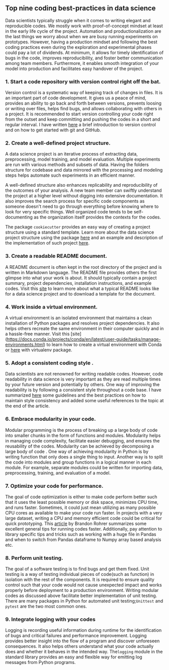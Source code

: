 ## Top nine coding best-practices in data science

Data scientists typically struggle when it comes to writing elegant and reproducible codes. We mostly work with proof-of-concept mindset at least in the early life cycle of the project. Automation and productionalization are the last things we worry about when we are busy running experiments on prototypes. However, having a production mindset and following the best coding practices even during the exploration and experimental phases could pay a lot of dividends. At minimum, it allows for timely identification of bugs in the code, improves reproducibility, and foster better communication among team members. Furthermore, it enables smooth integration of your model into production and facilitates easy handover of the project. 


### 1. Start a code repository with version control right off the bat.

Version control is a systematic way of keeping track of changes in files. It is an important part of code development. It gives us a peace of mind, provides an ability to go back and forth between versions, prevents loosing or writing over files, helps find bugs, and allows collaborating with others in a project. It is recommended to start version controlling your code right from the outset and keep committing and pushing the codes in a short and regular interval. I have written [here](version-control.md) a brief introduction to version control and on how to get started with git and GitHub.

### 2. Create a well-defined project structure.

A data science project is an iterative process of extracting data, preprocessing, model training, and model evaluation. Multiple experiments are run with various methods and subsets of data. Having the folders structure for codebase and data mirrored with the processing and modeling steps helps automate such experiments in an efficient manner.

A well-defined structure also enhances replicability and reproducibility of the outcomes of your analysis. A new team member can swiftly understand the project at a higher level without digging into extensive documentation. It also improves the search process for specific code components as someone doesn't need to go through everything before knowing where to look for very specific things. Well organized code tends to be self-documenting as the organization itself provides the contexts for the codes.

The package `cookiecutter` provides an easy way of creating a project structure using a standard template. Learn more about the data science project structure using the package [here](https://drivendata.github.io/cookiecutter-data-science/) and an example and description of the implementation of such project [here](https://medium.com/swlh/how-to-structure-a-python-based-data-science-project-a-short-tutorial-for-beginners-7e00bff14f56).


### 3. Create a  readable README document.

A README document is often kept in the root directory of the project and is written in Markdown language. The README file provides others the first glimpse into what your work is about. It should typically contain a project summary, project dependencies, installation instructions, and example codes. Visit this [site](https://github.com/sfbrigade/data-science-wg/blob/master/dswg_project_resources/Project-README-template.md) to learn more about what a typical README looks like for a data science project and to download a template for the document.


### 4. Work inside a virtual environment.

A virtual environment is an isolated environment that maintains a clean installation of Python packages and resolves project dependencies. It also helps others recreate the same environment in their computer quickly and in a hassle-free manner. Visit this [site] (https://docs.conda.io/projects/conda/en/latest/user-guide/tasks/manage-environments.html) to learn how to create a virtual environment with Conda or [here](https://realpython.com/python-virtual-environments-a-primer/) with virtualenv package.


### 5. Adopt a consistent coding style .

Data scientists are not renowned for writing readable codes. However, code readability in data science is very important as they are read multiple times by your future version and potentially by others. One way of improving the readability is by following a consistent style throughout a code base. I have summarized [here](style-guide-for-python-code.md) some guidelines and the best practices on how to maintain style consistency and added some useful references to the topic at the end of the article.

### 6. Embrace modularity in your code.

Modular programming is the process of breaking up a large body of code into smaller chunks in the form of functions and modules. Modularity helps in managing code complexity, facilitate easier debugging, and ensures the reusability of the codes. Modularity can be achieved by decomposing a large body of code . One way of achieving modularity in Python is by writing function that only does a single thing to input. Another way is to split the code into modules and group functions in a logical manner in each module. For example, separate modules could be written for importing data, preprocessing, training, and evaluation of a model. 


### 7.  Optimize your code for performance.

The goal of code optimization is either to make code perform better such that it uses the least possible memory or disk space, minimizes CPU time, and runs faster. Sometimes, it could just mean utilizing as many possible CPU cores as available to make your code run faster. In projects with a very large dataset, writing a CPU and memory efficient code could be critical for quick prototyping. This [article](https://e2eml.school/code_optimization.html) by Brandon Rohrer summarizes some excellent general tips for running codes faster. Additionally, pay attention to library specific tips and tricks such as working with a huge file in Pandas and when to switch from Pandas dataframe to Numpy array based analysis etc. 


### 8. Perform unit testing.

The goal of a software testing is to find bugs and get them fixed. Unit testing is a way of testing individual pieces of code(such as function) in isolation with the rest of the components. It is required to ensure quality control such that your code would not cause unexpected impact and works properly before deployment to a production environment. Writing modular codes as discussed above facilitate better implementation of unit testing. There are many packages in Python for automated unit testing;`Unittest` and `pytest` are the two most common ones. 


### 9. Integrate logging with your codes

Logging is recording useful information during runtime for the identification of bugs and critical failures and performance improvement. Logging provides better insight into  the flow of a program and discover unforeseen consequences. It also helps others understand what your code actually does and whether it behaves in the intended way. The`logging` module in the standard library provides an easy and flexible way for emitting log messages from Python programs.
